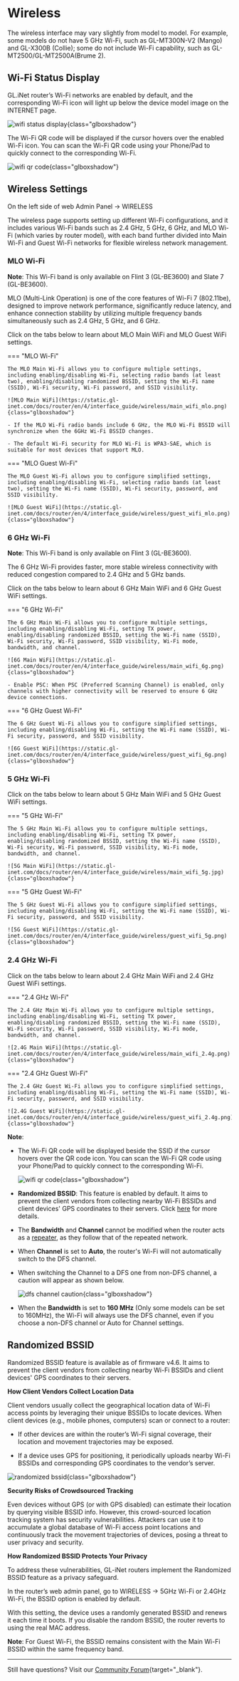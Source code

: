 # Wireless

The wireless interface may vary slightly from model to model. For example, some models do not have 5 GHz Wi-Fi, such as GL-MT300N-V2 (Mango) and GL-X300B (Collie); some do not include Wi-Fi capability, such as GL-MT2500/GL-MT2500A(Brume 2).

## Wi-Fi Status Display

GL.iNet router’s Wi-Fi networks are enabled by default, and the corresponding Wi-Fi icon will light up below the device model image on the INTERNET page.

![wifi status display](https://static.gl-inet.com/docs/router/en/4/interface_guide/wireless/wifi_status_display.png){class="glboxshadow"}

The Wi-Fi QR code will be displayed if the cursor hovers over the enabled Wi-Fi icon. You can scan the Wi-Fi QR code using your Phone/Pad to quickly connect to the corresponding Wi-Fi.

![wifi qr code](https://static.gl-inet.com/docs/router/en/4/interface_guide/wireless/wifi_qr_code.jpg){class="glboxshadow"}

## Wireless Settings

On the left side of web Admin Panel -> WIRELESS

The wireless page supports setting up different Wi-Fi configurations, and it includes various Wi-Fi bands such as 2.4 GHz, 5 GHz, 6 GHz, and MLO Wi-Fi (which varies by router model), with each band further divided into Main Wi-Fi and Guest Wi-Fi networks for flexible wireless network management.

### MLO Wi-Fi

**Note**: This Wi-Fi band is only available on Flint 3 (GL-BE3600) and Slate 7 (GL-BE3600).

MLO (Multi-Link Operation) is one of the core features of Wi-Fi 7 (802.11be), designed to improve network performance, significantly reduce latency, and enhance connection stability by utilizing multiple frequency bands simultaneously such as 2.4 GHz, 5 GHz, and 6 GHz.

Click on the tabs below to learn about MLO Main WiFi and MLO Guest WiFi settings.

=== "MLO Wi-Fi"

    The MLO Main Wi-Fi allows you to configure multiple settings, including enabling/disabling Wi-Fi, selecting radio bands (at least two), enabling/disabling randomized BSSID, setting the Wi-Fi name (SSID), Wi-Fi security, Wi-Fi password, and SSID visibility.

    ![MLO Main WiFi](https://static.gl-inet.com/docs/router/en/4/interface_guide/wireless/main_wifi_mlo.png){class="glboxshadow"}

    - If the MLO Wi-Fi radio bands include 6 GHz, the MLO Wi-Fi BSSID will synchronize when the 6GHz Wi-Fi BSSID changes.

    - The default Wi-Fi security for MLO Wi-Fi is WPA3-SAE, which is suitable for most devices that support MLO.

=== "MLO Guest Wi-Fi"

    The MLO Guest Wi-Fi allows you to configure simplified settings, including enabling/disabling Wi-Fi, selecting radio bands (at least two), setting the Wi-Fi name (SSID), Wi-Fi security, password, and SSID visibility.

    ![MLO Guest WiFi](https://static.gl-inet.com/docs/router/en/4/interface_guide/wireless/guest_wifi_mlo.png){class="glboxshadow"}

### 6 GHz Wi-Fi

**Note**: This Wi-Fi band is only available on Flint 3 (GL-BE3600).

The 6 GHz Wi-Fi provides faster, more stable wireless connectivity with reduced congestion compared to 2.4 GHz and 5 GHz bands.

Click on the tabs below to learn about 6 GHz Main WiFi and 6 GHz Guest WiFi settings.

=== "6 GHz Wi-Fi"

    The 6 GHz Main Wi-Fi allows you to configure multiple settings, including enabling/disabling Wi-Fi, setting TX power, enabling/disabling randomized BSSID, setting the Wi-Fi name (SSID), Wi-Fi security, Wi-Fi password, SSID visibility, Wi-Fi mode, bandwidth, and channel. 

    ![6G Main WiFi](https://static.gl-inet.com/docs/router/en/4/interface_guide/wireless/main_wifi_6g.png){class="glboxshadow"}

    - Enable PSC: When PSC (Preferred Scanning Channel) is enabled, only channels with higher connectivity will be reserved to ensure 6 GHz device connections.

=== "6 GHz Guest Wi-Fi"

    The 6 GHz Guest Wi-Fi allows you to configure simplified settings, including enabling/disabling Wi-Fi, setting the Wi-Fi name (SSID), Wi-Fi security, password, and SSID visibility.

    ![6G Guest WiFi](https://static.gl-inet.com/docs/router/en/4/interface_guide/wireless/guest_wifi_6g.png){class="glboxshadow"}

### 5 GHz Wi-Fi

Click on the tabs below to learn about 5 GHz Main WiFi and 5 GHz Guest WiFi settings.

=== "5 GHz Wi-Fi"

    The 5 GHz Main Wi-Fi allows you to configure multiple settings, including enabling/disabling Wi-Fi, setting TX power, enabling/disabling randomized BSSID, setting the Wi-Fi name (SSID), Wi-Fi security, Wi-Fi password, SSID visibility, Wi-Fi mode, bandwidth, and channel. 

    ![5G Main WiFi](https://static.gl-inet.com/docs/router/en/4/interface_guide/wireless/main_wifi_5g.jpg){class="glboxshadow"}

=== "5 GHz Guest Wi-Fi"

    The 5 GHz Guest Wi-Fi allows you to configure simplified settings, including enabling/disabling Wi-Fi, setting the Wi-Fi name (SSID), Wi-Fi security, password, and SSID visibility.

    ![5G Guest WiFi](https://static.gl-inet.com/docs/router/en/4/interface_guide/wireless/guest_wifi_5g.png){class="glboxshadow"}

### 2.4 GHz Wi-Fi

Click on the tabs below to learn about 2.4 GHz Main WiFi and 2.4 GHz Guest WiFi settings.

=== "2.4 GHz Wi-Fi"

    The 2.4 GHz Main Wi-Fi allows you to configure multiple settings, including enabling/disabling Wi-Fi, setting TX power, enabling/disabling randomized BSSID, setting the Wi-Fi name (SSID), Wi-Fi security, Wi-Fi password, SSID visibility, Wi-Fi mode, bandwidth, and channel. 

    ![2.4G Main WiFi](https://static.gl-inet.com/docs/router/en/4/interface_guide/wireless/main_wifi_2.4g.png){class="glboxshadow"}

=== "2.4 GHz Guest Wi-Fi"

    The 2.4 GHz Guest Wi-Fi allows you to configure simplified settings, including enabling/disabling Wi-Fi, setting the Wi-Fi name (SSID), Wi-Fi security, password, and SSID visibility.

    ![2.4G Guest WiFi](https://static.gl-inet.com/docs/router/en/4/interface_guide/wireless/guest_wifi_2.4g.png){class="glboxshadow"}

**Note**:

* The Wi-Fi QR code will be displayed beside the SSID if the cursor hovers over the QR code icon. You can scan the Wi-Fi QR code using your Phone/Pad to quickly connect to the corresponding Wi-Fi.

    ![wifi qr code](https://static.gl-inet.com/docs/router/en/4/interface_guide/wireless/wifi_ssid_qr_code.png){class="glboxshadow"}

* **Randomized BSSID**: This feature is enabled by default. It aims to prevent the client vendors from collecting nearby Wi-Fi BSSIDs and client devices' GPS coordinates to their servers. Click [here](#randomized-bssid) for more details.

* The **Bandwidth** and **Channel** cannot be modified when the router acts as a [repeater](internet_repeater.md), as they follow that of the repeated network.

* When **Channel** is set to **Auto**, the router's Wi-Fi will not automatically switch to the DFS channel.

* When switching the Channel to a DFS one from non-DFS channel, a caution will appear as shown below.

    ![dfs channel caution](https://static.gl-inet.com/docs/router/en/4/tutorials/wireless/switch_to_dfs_caution.png){class="glboxshadow"}

* When the **Bandwidth** is set to **160 MHz** (Only some models can be set to 160MHz), the Wi-Fi will always use the DFS channel, even if you choose a non-DFS channel or Auto for Channel settings.

## Randomized BSSID

Randomized BSSID feature is available as of firmware v4.6. It aims to prevent the client vendors from collecting nearby Wi-Fi BSSIDs and client devices' GPS coordinates to their servers.

**How Client Vendors Collect Location Data**

Client vendors usually collect the geographical location data of Wi-Fi access points by leveraging their unique BSSIDs to locate devices. When client devices (e.g., mobile phones, computers) scan or connect to a router:

- If other devices are within the router’s Wi-Fi signal coverage, their location and movement trajectories may be exposed.

- If a device uses GPS for positioning, it periodically uploads nearby Wi-Fi BSSIDs and corresponding GPS coordinates to the vendor’s server.

![randomized bssid](https://static.gl-inet.com/docs/router/en/4/interface_guide/wireless/randomized-bssid-new.jpg){class="glboxshadow"}

**Security Risks of Crowdsourced Tracking**

Even devices without GPS (or with GPS disabled) can estimate their location by querying visible BSSID info. However, this crowd-sourced location tracking system has security vulnerabilities. Attackers can use it to accumulate a global database of Wi-Fi access point locations and continuously track the movement trajectories of devices, posing a threat to user privacy and security.

**How Randomized BSSID Protects Your Privacy**

To address these vulnerabilities, GL-iNet routers implement the Randomized BSSID feature as a privacy safeguard.

In the router’s web admin panel, go to WIRELESS -> 5GHz Wi-Fi or 2.4GHz Wi-Fi, the BSSID option is enabled by default. 

With this setting, the device uses a randomly generated BSSID and renews it each time it boots. If you disable the random BSSID, the router reverts to using the real MAC address.

**Note**: For Guest Wi-Fi, the BSSID remains consistent with the Main Wi-Fi BSSID within the same frequency band.

---

Still have questions? Visit our [Community Forum](https://forum.gl-inet.com){target="_blank"}.

